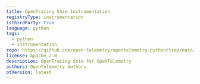 ```yaml
---
title: OpenTracing Shim Instrumentation
registryType: instrumentation
isThirdParty: true
language: python
tags:
  - python
  - instrumentation
repo: https://github.com/open-telemetry/opentelemetry-python/tree/main/shim/opentelemetry-opentracing-shim
license: Apache 2.0
description: OpenTracing Shim for OpenTelemetry
authors: OpenTelemetry Authors
otVersion: latest
---
```

